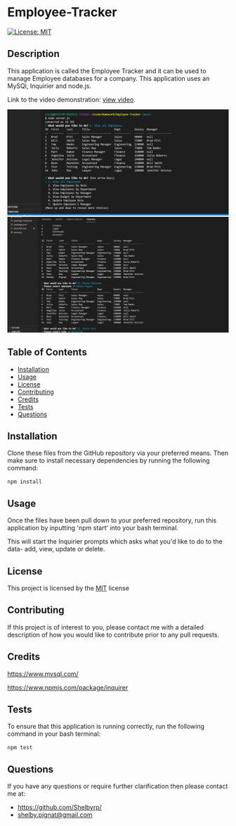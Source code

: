 # Employee-Tracker

[![License: MIT](https://img.shields.io/badge/License-MIT-yellow.svg)](https://opensource.org/licenses/MIT)

## Description
This application is called the Employee Tracker and it can be used to manage Employee databases for a company. This application uses an MySQl, Inquirier and node.js.

Link to the video demonstration: [view video](https://youtu.be/ZMuqV7S0u6M). 

![Final result appears as:](./assets/img/employeetracker.png)
![Final result appears as:](./assets/img/employeetracker2.png)


## Table of Contents
- [Installation](#installation)
- [Usage](#usage)
- [License](#license)
- [Contributing](#contributing)
- [Credits](#credits)
- [Tests](#tests)
- [Questions](#questions)

## Installation 

Clone these files from the GitHub repository via your preferred means. Then make sure to install necessary dependencies by running the following command:
```
npm install

```

## Usage
Once the files have been pull down to your preferred repository, run this application by inputting 'npm start' into your bash terminal. 

This will start the Inquirier prompts which asks what you'd like to do to the data- add, view, update or delete.

## License
This project is licensed by the [MIT](https://opensource.org/licenses/MIT) license

## Contributing 
If this project is of interest to you, please contact me with a detailed description of how you would like to contribute prior to any pull requests.

## Credits

https://www.mysql.com/

https://www.npmjs.com/package/inquirer

## Tests 
To ensure that this application is running correctly, run the following command in your bash terminal:

```
npm test

```

## Questions
If you have any questions or require further clarification then please contact me at:
- https://github.com/Shelbyrp/
- shelby.pignat@gmail.com
